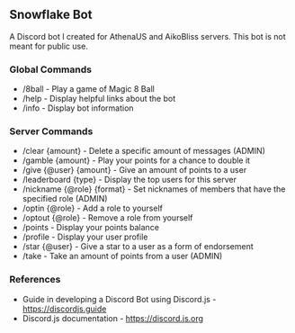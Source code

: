 ## Snowflake Bot

A Discord bot I created for AthenaUS and AikoBliss servers. This bot is not meant for public use.

### Global Commands

- /8ball - Play a game of Magic 8 Ball
- /help - Display helpful links about the bot
- /info - Display bot information

### Server Commands

- /clear {amount} - Delete a specific amount of messages (ADMIN)
- /gamble {amount} - Play your points for a chance to double it
- /give {@user} {amount} - Give an amount of points to a user
- /leaderboard {type} - Display the top users for this server
- /nickname {@role} {format} - Set nicknames of members that have the specified role (ADMIN)
- /optin {@role} - Add a role to yourself
- /optout {@role} - Remove a role from yourself
- /points - Display your points balance
- /profile - Display your user profile
- /star {@user} - Give a star to a user as a form of endorsement
- /take - Take an amount of points from a user (ADMIN)

### References

- Guide in developing a Discord Bot using Discord.js - https://discordjs.guide
- Discord.js documentation - https://discord.js.org
